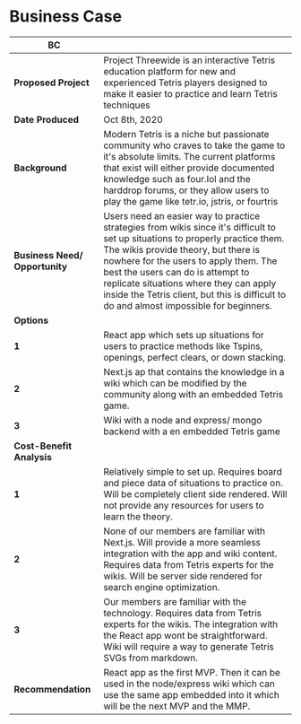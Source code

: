 # Business Case

| **BC**                         |                                                                                                                                                                                                                                                                                                                                                                                          |
| ------------------------------ | ---------------------------------------------------------------------------------------------------------------------------------------------------------------------------------------------------------------------------------------------------------------------------------------------------------------------------------------------------------------------------------------- |
| **Proposed Project**           | Project Threewide is an interactive Tetris education platform for new and experienced Tetris players designed to make it easier to practice and learn Tetris techniques                                                                                                                                                                                                                  |
| **Date Produced**              | Oct 8th, 2020                                                                                                                                                                                                                                                                                                                                                                            |
| **Background**                 | Modern Tetris is a niche but passionate community who craves to take the game to it's absolute limits. The current platforms that exist will either provide documented knowledge such as four.lol and the harddrop forums, or they allow users to play the game like tetr.io, jstris, or fourtris                                                                                        |
| **Business Need/ Opportunity** | Users need an easier way to practice strategies from wikis since it's difficult to set up situations to properly practice them. The wikis provide theory, but there is nowhere for the users to apply them. The best the users can do is attempt to replicate situations where they can apply inside the Tetris client, but this is difficult to do and almost impossible for beginners. |
| **Options**                    |                                                                                                                                                                                                                                                                                                                                                                                          |
| **1**                          | React app which sets up situations for users to practice methods like Tspins, openings, perfect clears, or down stacking.                                                                                                                                                                                                                                                                |
| **2**                          | Next.js ap that contains the knowledge in a wiki which can be modified by the community along with an embedded Tetris game.                                                                                                                                                                                                                                                              |
| **3**                          | Wiki with a node and express/ mongo backend with a en embedded Tetris game                                                                                                                                                                                                                                                                                                               |
| **Cost-Benefit Analysis**      |                                                                                                                                                                                                                                                                                                                                                                                          |
| **1**                          | Relatively simple to set up. Requires board and piece data of situations to practice on. Will be completely client side rendered. Will not provide any resources for users to learn the theory.                                                                                                                                                                                          |
| **2**                          | None of our members are familiar with Next.js. Will provide a more seamless integration with the app and wiki content. Requires data from Tetris experts for the wikis. Will be server side rendered for search engine optimization.                                                                                                                                                     |
| **3**                          | Our members are familiar with the technology. Requires data from Tetris experts for the wikis. The integration with the React app wont be straightforward. Wiki will require a way to generate Tetris SVGs from markdown.                                                                                                                                                                |
| **Recommendation**             | React app as the first MVP. Then it can be used in the node/express wiki which can use the same app embedded into it which will be the next MVP and the MMP.                                                                                                                                                                                                                             |
